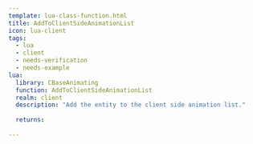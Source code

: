 ```yaml
---
template: lua-class-function.html
title: AddToClientSideAnimationList
icon: lua-client
tags:
  - lua
  - client
  - needs-verification
  - needs-example
lua:
  library: CBaseAnimating
  function: AddToClientSideAnimationList
  realm: client
  description: "Add the entity to the client side animation list."
  
  returns:
    
---
```

